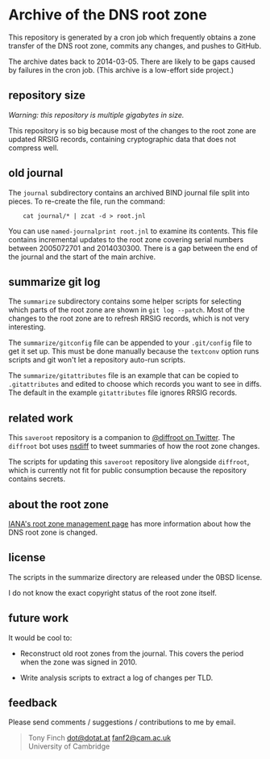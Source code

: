 Archive of the DNS root zone
============================

This repository is generated by a cron job which frequently obtains a
zone transfer of the DNS root zone, commits any changes, and pushes to
GitHub.

The archive dates back to 2014-03-05. There are likely to be gaps
caused by failures in the cron job. (This archive is a low-effort side
project.)


repository size
---------------

*Warning: this repository is multiple gigabytes in size.*

This repository is so big because most of the changes to the root zone
are updated RRSIG records, containing cryptographic data that does not
compress well.


old journal
-----------

The `journal` subdirectory contains an archived BIND journal file
split into pieces. To re-create the file, run the command:

        cat journal/* | zcat -d > root.jnl

You can use `named-journalprint root.jnl` to examine its contents.
This file contains incremental updates to the root zone covering
serial numbers between 2005072701 and 2014030300. There is a gap
between the end of the journal and the start of the main archive.


summarize git log
-----------------

The `summarize` subdirectory contains some helper scripts for
selecting which parts of the root zone are shown in `git log --patch`.
Most of the changes to the root zone are to refresh RRSIG records,
which is not very interesting.

The `summarize/gitconfig` file can be appended to your `.git/config`
file to get it set up. This must be done manually because the
`textconv` option runs scripts and git won't let a repository auto-run
scripts.

The `summarize/gitattributes` file is an example that can be copied to
`.gitattributes` and edited to choose which records you want to see in
diffs. The default in the example `gitattributes` file ignores
RRSIG records.


related work
------------

This `saveroot` repository is a companion to [@diffroot on Twitter][diffroot].
The `diffroot` bot uses [nsdiff][] to tweet summaries of how the root
zone changes.

The scripts for updating this `saveroot` repository live alongside
`diffroot`, which is currently not fit for public consumption because
the repository contains secrets.

[diffroot]: https://twitter.com/diffroot

[nsdiff]: https://dotat.at/prog/nsdiff/


about the root zone
-------------------

[IANA's root zone management page][iana] has more information about
how the DNS root zone is changed.

[iana]: https://www.iana.org/domains/root


license
-------

The scripts in the summarize directory are released under the 0BSD license.

I do not know the exact copyright status of the root zone itself.


future work
-----------

It would be cool to:

  * Reconstruct old root zones from the journal. This covers the
    period when the zone was signed in 2010.

  * Write analysis scripts to extract a log of changes per TLD.


feedback
--------

Please send comments / suggestions / contributions to me by email.

> Tony Finch <dot@dotat.at> <fanf2@cam.ac.uk>  
> University of Cambridge
